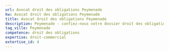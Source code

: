 ```yaml
---
url: Avocat droit des obligations Peymenade
kw: Avocat droit des obligations Peymenade
title: Avocat droit des obligations Peymenade
description: Peymenade - confiez-nous votre dossier droit des obligations
tag_ville: Peymenade
competence: droit des obligations
expertise: droit-commercial
extertise_id: 4
---
```

